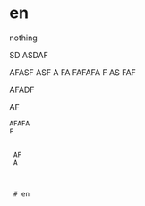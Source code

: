 # en
nothing

SD ASDAF


AFASF ASF
A
FA FAFAFA
F
AS FAF
 
 
 
 
 
 
  AFADF 
  
   AF
   
    AFAFA
    F
    
     
     AF
     A
     
     
     
     # en
